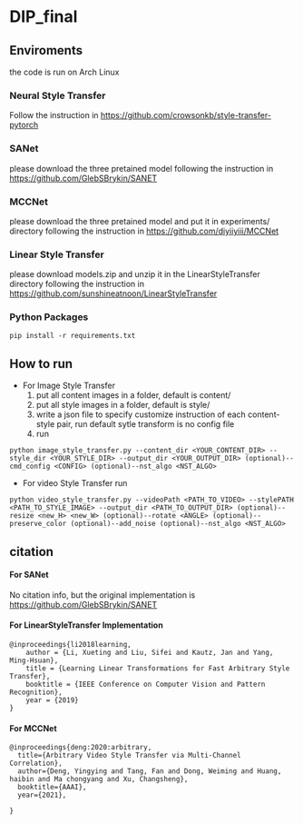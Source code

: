 # DIP_final


## Enviroments

the code is run on Arch Linux

### Neural Style Transfer
Follow the instruction in https://github.com/crowsonkb/style-transfer-pytorch

### SANet
please download the three pretained model following the instruction in https://github.com/GlebSBrykin/SANET

### MCCNet
please download the three pretained model and put it in experiments/ directory following the instruction in https://github.com/diyiiyiii/MCCNet

### Linear Style Transfer
please download models.zip and unzip it in the LinearStyleTransfer directory following the instruction in https://github.com/sunshineatnoon/LinearStyleTransfer


### Python Packages
```
pip install -r requirements.txt
```


## How to run

* For Image Style Transfer
  1. put all content images in a folder, default is content/
  2. put all style images in a folder, default is style/
  3. write a json file to specify customize instruction of each content-style pair, run default sytle transform is no config file
  4. run 
```
python image_style_transfer.py --content_dir <YOUR_CONTENT_DIR> --style_dir <YOUR_STYLE_DIR> --output_dir <YOUR_OUTPUT_DIR> (optional)--cmd_config <CONFIG> (optional)--nst_algo <NST_ALGO>
```

* For video Style Transfer
run
```
python video_style_transfer.py --videoPath <PATH_TO_VIDEO> --stylePATH <PATH_TO_STYLE_IMAGE> --output_dir <PATH_TO_OUTPUT_DIR> (optional)--resize <new_H> <new_W> (optional)--rotate <ANGLE> (optional)--preserve_color (optional)--add_noise (optional)--nst_algo <NST_ALGO>
```








## citation


#### For SANet
No citation info, but the original implementation is https://github.com/GlebSBrykin/SANET

#### For LinearStyleTransfer Implementation
```
@inproceedings{li2018learning,
    author = {Li, Xueting and Liu, Sifei and Kautz, Jan and Yang, Ming-Hsuan},
    title = {Learning Linear Transformations for Fast Arbitrary Style Transfer},
    booktitle = {IEEE Conference on Computer Vision and Pattern Recognition},
    year = {2019}
}
```

#### For MCCNet
```
@inproceedings{deng:2020:arbitrary,
  title={Arbitrary Video Style Transfer via Multi-Channel Correlation},
  author={Deng, Yingying and Tang, Fan and Dong, Weiming and Huang, haibin and Ma chongyang and Xu, Changsheng},
  booktitle={AAAI},
  year={2021},
 
}
```